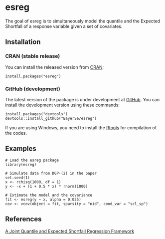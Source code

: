 esreg
=====

The goal of esreg is to simultaneously model the quantile and the
Expected Shortfall of a response variable given a set of covariates.

Installation
------------

### CRAN (stable release)

You can install the released version from
[CRAN](https://cran.r-project.org/):

    install.packages("esreg")

### GitHub (development)

The latest version of the package is under development at
[GitHub](https://github.com/BayerSe/esreg). You can install the
development version using these commands:

    install.packages("devtools")
    devtools::install_github("BayerSe/esreg")

If you are using Windows, you need to install the
[Rtools](https://cran.r-project.org/bin/windows/Rtools/) for compilation
of the codes.

Examples
--------

    # Load the esreg package
    library(esreg)

    # Simulate data from DGP-(2) in the paper
    set.seed(1)
    x <- rchisq(1000, df = 1)
    y <- -x + (1 + 0.5 * x) * rnorm(1000)

    # Estimate the model and the covariance
    fit <- esreg(y ~ x, alpha = 0.025)
    cov <- vcov(object = fit, sparsity = "nid", cond_var = "scl_sp")

References
----------

[A Joint Quantile and Expected Shortfall Regression
Framework](https://arxiv.org/abs/1704.02213)
